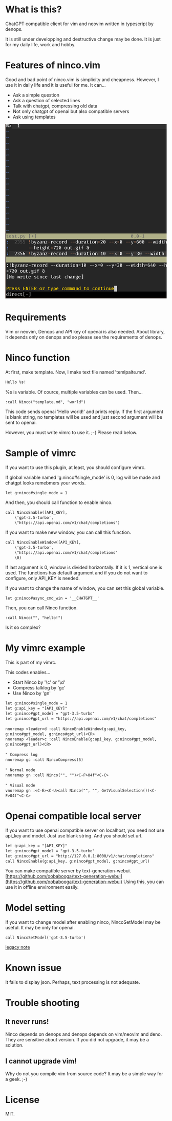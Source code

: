 # What is this?
ChatGPT compatible client for vim and neovim written in typescript by denops.

It is still under developping and destructive change may be done.
It is just for my daily life, work and hobby.

# Features of ninco.vim
Good and bad point of ninco.vim is simplicity and cheapness.
However, I use it in daily life and it is useful for me. It can...

- Ask a simple question
- Ask a question of selected lines
- Talk with chatgpt, compressing old data
- Not only chatgpt of openai but also compatible servers
- Ask using templates

![](sample.gif)

# Requirements
Vim or neovim, Denops and API key of openai is also needed.
About library, it depends only on denops and so please see the requirements of denops.

# Ninco function
At first, make template. Now, I make text file named 'temlpalte.md'.

```markdown
Hello %s!
```
%s is variable. Of cource, multiple variables can be used.
Then...

```vim
:call Ninco("template.md", "world")
```

This code sends openai 'Hello world!' and prints reply.
If the first argument is blank string, no templates will be used and
just second argument will be sent to openai.

However, you must write vimrc to use it. ;-(
Please read below.
# Sample of vimrc
If you want to use this plugin, at least, you should configure vimrc.

If global variable named 'g:ninco#single_mode' is 0, log will be made and chatgpt looks remebmers your words.
```vim
let g:ninco#single_mode = 1
```

And then, you should call function to enable ninco.
```vim
call NincoEnable([API_KEY],
    \'gpt-3.5-turbo',
    \"https://api.openai.com/v1/chat/completions")
```

If you want to make new window, you can call this function.
```vim
call NincoEnableWindow([API_KEY],
    \'gpt-3.5-turbo',
    \"https://api.openai.com/v1/chat/completions"
    \0)
```
If last argument is 0, window is divided horizontally. If it is 1, vertical one is used.
The functions has default argument and if you do not want to configure,
only API_KEY is needed.


If you want to change the name of window, you can set this global variable.
```vim
let g:ninco#async_cmd_win = '__CHATGPT__'
```

Then, you can call Ninco function.

```vim
:call Ninco("", "hello!")
```

Is it so complex?
# My vimrc example
This is part of my vimrc.

This codes enables...
- Start Ninco by '\\c' or '\\d'
- Compress talklog by 'gc'
- Use Ninco by 'gn'

```
let g:ninco#single_mode = 1
let g:api_key = "[API_KEY]"
let g:ninco#gpt_model = "gpt-3.5-turbo"
let g:ninco#gpt_url = "https://api.openai.com/v1/chat/completions"

nnoremap <leader>d :call NincoEnableWindow(g:api_key, g:ninco#gpt_model, g:ninco#gpt_url)<CR>
nnoremap <leader>c :call NincoEnable(g:api_key, g:ninco#gpt_model, g:ninco#gpt_url)<CR>

" Compress log
nnoremap gc :call NincoCompress(5)

" Normal mode
nnoremap gn :call Ninco("", "")<C-F>04f"<C-C>

" Visual mode
vnoremap gn :<C-E><C-U>call Ninco("", "", GetVisualSelection())<C-F>04f"<C-C>
```

# Openai compatible local server
If you want to use openai compatible server on localhost,
you need not use api_key and model. Just use blank string.
And you should set url.
```
let g:api_key = "[API_KEY]"
let g:ninco#gpt_model = "gpt-3.5-turbo"
let g:ninco#gpt_url = "http://127.0.0.1:8000/v1/chat/completions"
call NincoEnable(g:api_key, g:ninco#gpt_model, g:ninco#gpt_url)
```

You can make compatible server by text-generation-webui.
[https://github.com/oobabooga/text-generation-webui](https://github.com/oobabooga/text-generation-webui)
Using this, you can use it in offline environment easily.

# Model setting
If you want to change model after enabling ninco, NincoSetModel may be useful.
It may be only for openai.

```vim
call NincoSetModel('gpt-3.5-turbo')
```

[legacy note](legacy_note.md)

# Known issue
It fails to display json.
Perhaps, text processing is not adequate.

# Trouble shooting
## It never runs!
Ninco depends on denops and denops depends on vim/neovim and deno.
They are sensitive about version. If you did not upgrade, it may be a solution.

## I cannot upgrade vim!
Why do not you compile vim from source code?
It may be a simple way for a geek. ;-)

# License
MIT.
